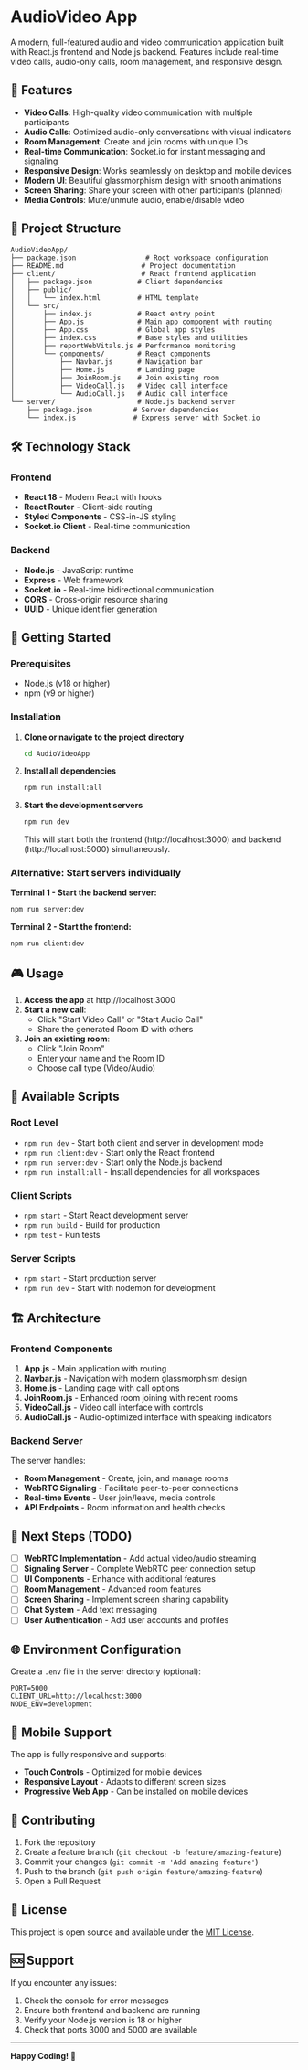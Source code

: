 # AudioVideo App

A modern, full-featured audio and video communication application built with React.js frontend and Node.js backend. Features include real-time video calls, audio-only calls, room management, and responsive design.

## 🚀 Features

- **Video Calls**: High-quality video communication with multiple participants
- **Audio Calls**: Optimized audio-only conversations with visual indicators
- **Room Management**: Create and join rooms with unique IDs
- **Real-time Communication**: Socket.io for instant messaging and signaling
- **Responsive Design**: Works seamlessly on desktop and mobile devices
- **Modern UI**: Beautiful glassmorphism design with smooth animations
- **Screen Sharing**: Share your screen with other participants (planned)
- **Media Controls**: Mute/unmute audio, enable/disable video

## 📁 Project Structure

```
AudioVideoApp/
├── package.json                 # Root workspace configuration
├── README.md                   # Project documentation
├── client/                     # React frontend application
│   ├── package.json           # Client dependencies
│   ├── public/
│   │   └── index.html         # HTML template
│   └── src/
│       ├── index.js           # React entry point
│       ├── App.js             # Main app component with routing
│       ├── App.css            # Global app styles
│       ├── index.css          # Base styles and utilities
│       ├── reportWebVitals.js # Performance monitoring
│       └── components/        # React components
│           ├── Navbar.js      # Navigation bar
│           ├── Home.js        # Landing page
│           ├── JoinRoom.js    # Join existing room
│           ├── VideoCall.js   # Video call interface
│           └── AudioCall.js   # Audio call interface
└── server/                    # Node.js backend server
    ├── package.json          # Server dependencies
    └── index.js              # Express server with Socket.io
```

## 🛠️ Technology Stack

### Frontend
- **React 18** - Modern React with hooks
- **React Router** - Client-side routing
- **Styled Components** - CSS-in-JS styling
- **Socket.io Client** - Real-time communication

### Backend
- **Node.js** - JavaScript runtime
- **Express** - Web framework
- **Socket.io** - Real-time bidirectional communication
- **CORS** - Cross-origin resource sharing
- **UUID** - Unique identifier generation

## 🚀 Getting Started

### Prerequisites
- Node.js (v18 or higher)
- npm (v9 or higher)

### Installation

1. **Clone or navigate to the project directory**
   ```bash
   cd AudioVideoApp
   ```

2. **Install all dependencies**
   ```bash
   npm run install:all
   ```

3. **Start the development servers**
   ```bash
   npm run dev
   ```

   This will start both the frontend (http://localhost:3000) and backend (http://localhost:5000) simultaneously.

### Alternative: Start servers individually

**Terminal 1 - Start the backend server:**
```bash
npm run server:dev
```

**Terminal 2 - Start the frontend:**
```bash
npm run client:dev
```

## 🎮 Usage

1. **Access the app** at http://localhost:3000
2. **Start a new call**:
   - Click "Start Video Call" or "Start Audio Call"
   - Share the generated Room ID with others
3. **Join an existing room**:
   - Click "Join Room"
   - Enter your name and the Room ID
   - Choose call type (Video/Audio)

## 🔧 Available Scripts

### Root Level
- `npm run dev` - Start both client and server in development mode
- `npm run client:dev` - Start only the React frontend
- `npm run server:dev` - Start only the Node.js backend
- `npm run install:all` - Install dependencies for all workspaces

### Client Scripts
- `npm start` - Start React development server
- `npm run build` - Build for production
- `npm test` - Run tests

### Server Scripts
- `npm start` - Start production server
- `npm run dev` - Start with nodemon for development

## 🏗️ Architecture

### Frontend Components

1. **App.js** - Main application with routing
2. **Navbar.js** - Navigation with modern glassmorphism design
3. **Home.js** - Landing page with call options
4. **JoinRoom.js** - Enhanced room joining with recent rooms
5. **VideoCall.js** - Video call interface with controls
6. **AudioCall.js** - Audio-optimized interface with speaking indicators

### Backend Server

The server handles:
- **Room Management** - Create, join, and manage rooms
- **WebRTC Signaling** - Facilitate peer-to-peer connections
- **Real-time Events** - User join/leave, media controls
- **API Endpoints** - Room information and health checks

## 🔮 Next Steps (TODO)

- [ ] **WebRTC Implementation** - Add actual video/audio streaming
- [ ] **Signaling Server** - Complete WebRTC peer connection setup
- [ ] **UI Components** - Enhance with additional features
- [ ] **Room Management** - Advanced room features
- [ ] **Screen Sharing** - Implement screen sharing capability
- [ ] **Chat System** - Add text messaging
- [ ] **User Authentication** - Add user accounts and profiles

## 🌐 Environment Configuration

Create a `.env` file in the server directory (optional):
```env
PORT=5000
CLIENT_URL=http://localhost:3000
NODE_ENV=development
```

## 📱 Mobile Support

The app is fully responsive and supports:
- **Touch Controls** - Optimized for mobile devices
- **Responsive Layout** - Adapts to different screen sizes
- **Progressive Web App** - Can be installed on mobile devices

## 🤝 Contributing

1. Fork the repository
2. Create a feature branch (`git checkout -b feature/amazing-feature`)
3. Commit your changes (`git commit -m 'Add amazing feature'`)
4. Push to the branch (`git push origin feature/amazing-feature`)
5. Open a Pull Request

## 📄 License

This project is open source and available under the [MIT License](LICENSE).

## 🆘 Support

If you encounter any issues:
1. Check the console for error messages
2. Ensure both frontend and backend are running
3. Verify your Node.js version is 18 or higher
4. Check that ports 3000 and 5000 are available

---

**Happy Coding! 🎉** 